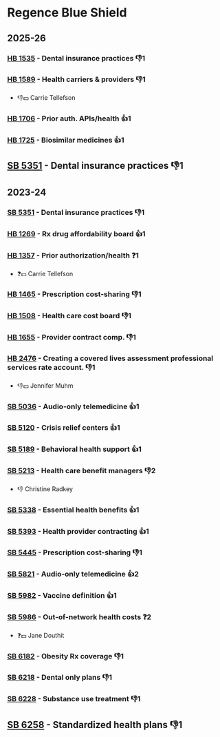 # Regence Blue Shield
## 2025-26

### [HB 1535](/bill/2025-26/hb/1535/) - Dental insurance practices  👎1 

### [HB 1589](/bill/2025-26/hb/1589/) - Health carriers & providers  👎1 
* 👎💵 Carrie Tellefson

### [HB 1706](/bill/2025-26/hb/1706/) - Prior auth. APIs/health 👍1  

### [HB 1725](/bill/2025-26/hb/1725/) - Biosimilar medicines 👍1  

## [SB 5351](/bill/2025-26/sb/5351/) - Dental insurance practices  👎1 

## 2023-24

### [SB 5351](/bill/2023-24/sb/5351/) - Dental insurance practices  👎1 

### [HB 1269](/bill/2023-24/hb/1269/) - Rx drug affordability board 👍1  

### [HB 1357](/bill/2023-24/hb/1357/) - Prior authorization/health   ❓1
* ❓💵 Carrie Tellefson

### [HB 1465](/bill/2023-24/hb/1465/) - Prescription cost-sharing  👎1 

### [HB 1508](/bill/2023-24/hb/1508/) - Health care cost board  👎1 

### [HB 1655](/bill/2023-24/hb/1655/) - Provider contract comp.  👎1 

### [HB 2476](/bill/2023-24/hb/2476/) - Creating a covered lives assessment professional services rate account.  👎1 
* 👎💵 Jennifer Muhm

### [SB 5036](/bill/2023-24/sb/5036/) - Audio-only telemedicine 👍1  

### [SB 5120](/bill/2023-24/sb/5120/) - Crisis relief centers 👍1  

### [SB 5189](/bill/2023-24/sb/5189/) - Behavioral health support 👍1  

### [SB 5213](/bill/2023-24/sb/5213/) - Health care benefit managers  👎2 
* 👎 Christine Radkey

### [SB 5338](/bill/2023-24/sb/5338/) - Essential health benefits 👍1  

### [SB 5393](/bill/2023-24/sb/5393/) - Health provider contracting 👍1  

### [SB 5445](/bill/2023-24/sb/5445/) - Prescription cost-sharing  👎1 

### [SB 5821](/bill/2023-24/sb/5821/) - Audio-only telemedicine 👍2  

### [SB 5982](/bill/2023-24/sb/5982/) - Vaccine definition 👍1  

### [SB 5986](/bill/2023-24/sb/5986/) - Out-of-network health costs   ❓2
* ❓💵 Jane Douthit

### [SB 6182](/bill/2023-24/sb/6182/) - Obesity Rx coverage  👎1 

### [SB 6218](/bill/2023-24/sb/6218/) - Dental only plans  👎1 

### [SB 6228](/bill/2023-24/sb/6228/) - Substance use treatment  👎1 

## [SB 6258](/bill/2023-24/sb/6258/) - Standardized health plans  👎1 

